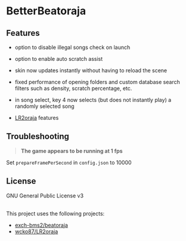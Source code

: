 # BetterBeatoraja
  
## Features
- option to disable illegal songs check on launch
- option to enable auto scratch assist


- skin now updates instantly without having to reload the scene
- fixed performance of opening folders and custom database search filters such as density, scratch percentage, etc.
- in song select, key 4 now selects (but does not instantly play) a randomly selected song


- [LR2oraja](https://github.com/wcko87/lr2oraja/tree/lr2oraja) features

## Troubleshooting
> **The game appears to be running at 1 fps**

Set `prepareFramePerSecond` in `config.json` to 10000

## License
GNU General Public License v3

<br>This project uses the following projects:
- [exch-bms2/beatoraja](https://github.com/exch-bms2/beatoraja/)
- [wcko87/LR2oraja](https://github.com/wcko87/lr2oraja)
